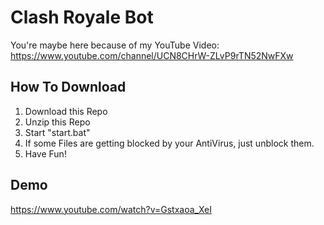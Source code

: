 # Clash Royale Bot
You're maybe here because of my YouTube Video: https://www.youtube.com/channel/UCN8CHrW-ZLvP9rTN52NwFXw



## How To Download
1. Download this Repo
2. Unzip this Repo
3. Start "start.bat"
4. If some Files are getting blocked by your AntiVirus, just unblock them.
5. Have Fun!



## Demo
https://www.youtube.com/watch?v=Gstxaoa_XeI
